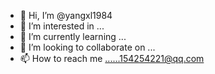 - 👋 Hi, I’m @yangxl1984
- 👀 I’m interested in ...
- 🌱 I’m currently learning ...
- 💞️ I’m looking to collaborate on ...
- 📫 How to reach me ......154254221@qq.com

<!---
yangxl1984/yangxl1984 is a ✨ special ✨ repository because its `README.md` (this file) appears on your GitHub profile.
You can click the Preview link to take a look at your changes.
--->
